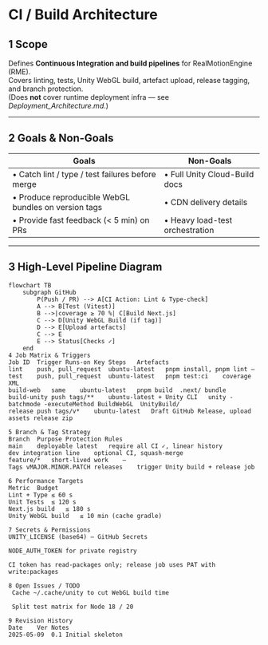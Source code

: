 # CI / Build Architecture

## 1  Scope
Defines **Continuous Integration and build pipelines** for RealMotionEngine (RME).  
Covers linting, tests, Unity WebGL build, artefact upload, release tagging, and branch protection.  
(Does **not** cover runtime deployment infra — see *Deployment_Architecture.md*.)

---

## 2  Goals & Non-Goals
| Goals | Non-Goals |
| ----- | --------- |
| • Catch lint / type / test failures before merge | • Full Unity Cloud-Build docs |
| • Produce reproducible WebGL bundles on version tags | • CDN delivery details |
| • Provide fast feedback (< 5 min) on PRs | • Heavy load-test orchestration |

---

## 3  High-Level Pipeline Diagram
```mermaid
flowchart TB
    subgraph GitHub
        P(Push / PR) --> A[CI Action: Lint & Type-check]
        A --> B[Test (Vitest)]
        B -->|coverage ≥ 70 %| C[Build Next.js]
        C --> D[Unity WebGL Build (if tag)]
        D --> E[Upload artefacts]
        C --> E
        E --> Status[Checks ✓]
    end
4 Job Matrix & Triggers
Job ID	Trigger	Runs-on	Key Steps	Artefacts
lint	push, pull_request	ubuntu-latest	pnpm install, pnpm lint	–
test	push, pull_request	ubuntu-latest	pnpm test:ci	coverage XML
build-web	same	ubuntu-latest	pnpm build	.next/ bundle
build-unity	push tags/**	ubuntu-latest + Unity CLI	unity -batchmode -executeMethod BuildWebGL	UnityBuild/
release	push tags/v*	ubuntu-latest	Draft GitHub Release, upload assets	release zip

5 Branch & Tag Strategy
Branch	Purpose	Protection Rules
main	deployable latest	require all CI ✓, linear history
dev	integration line	optional CI, squash-merge
feature/*	short-lived work	–
Tags vMAJOR.MINOR.PATCH	releases	trigger Unity build + release job

6 Performance Targets
Metric	Budget
Lint + Type	≤ 60 s
Unit Tests	≤ 120 s
Next.js build	≤ 180 s
Unity WebGL build	≤ 10 min (cache gradle)

7 Secrets & Permissions
UNITY_LICENSE (base64) — GitHub Secrets

NODE_AUTH_TOKEN for private registry

CI token has read-packages only; release job uses PAT with write:packages

8 Open Issues / TODO
 Cache ~/.cache/unity to cut WebGL build time

 Split test matrix for Node 18 / 20

9 Revision History
Date	Ver	Notes
2025-05-09	0.1	Initial skeleton